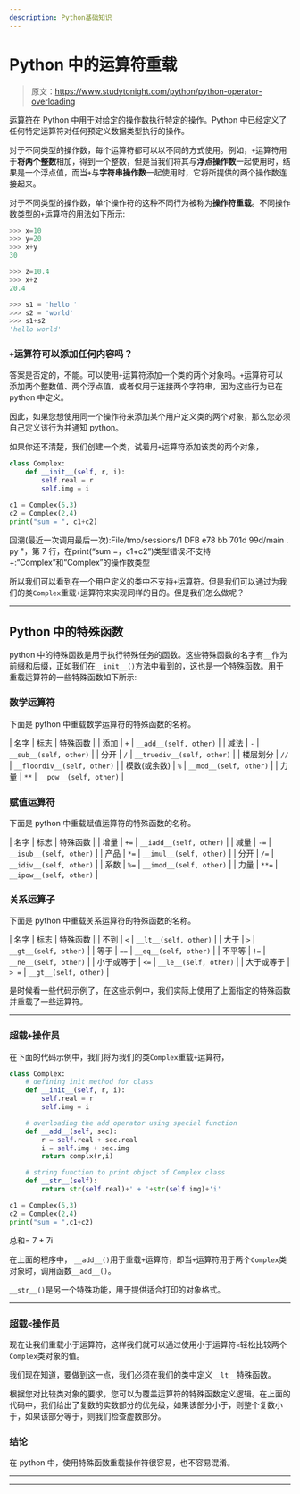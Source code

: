 ```yaml
---
description: Python基础知识
---
```


# Python 中的运算符重载

> 原文：<https://www.studytonight.com/python/python-operator-overloading>

[运算符](operators-in-python)在 Python 中用于对给定的操作数执行特定的操作。Python 中已经定义了任何特定运算符对任何预定义数据类型执行的操作。

对于不同类型的操作数，每个运算符都可以以不同的方式使用。例如，`+`运算符用于**将两个整数**相加，得到一个整数，但是当我们将其与**浮点操作数**一起使用时，结果是一个浮点值，而当`+`与**字符串操作数**一起使用时，它将所提供的两个操作数连接起来。

对于不同类型的操作数，单个操作符的这种不同行为被称为**操作符重载**。不同操作数类型的`+`运算符的用法如下所示:

```py
>>> x=10
>>> y=20
>>> x+y
30

>>> z=10.4
>>> x+z
20.4

>>> s1 = 'hello '
>>> s2 = 'world'
>>> s1+s2
'hello world' 
```

### `+`运算符可以添加任何内容吗？

答案是否定的，不能。可以使用`+`运算符添加一个类的两个对象吗。`+`运算符可以添加两个整数值、两个浮点值，或者仅用于连接两个字符串，因为这些行为已在 python 中定义。

因此，如果您想使用同一个操作符来添加某个用户定义类的两个对象，那么您必须自己定义该行为并通知 python。

如果你还不清楚，我们创建一个类，试着用`+`运算符添加该类的两个对象，

```py
class Complex:
    def __init__(self, r, i):
        self.real = r
        self.img = i

c1 = Complex(5,3)
c2 = Complex(2,4)
print("sum = ", c1+c2) 
```

回溯(最近一次调用最后一次):File/tmp/sessions/1 DFB e78 bb 701d 99d/main . py "，第 7 行，在<module>print(“sum =，c1+c2”)类型错误:不支持+:“Complex”和“Complex”</module>的操作数类型

所以我们可以看到在一个用户定义的类中不支持`+`运算符。但是我们可以通过为我们的类`Complex`重载`+`运算符来实现同样的目的。但是我们怎么做呢？

* * *

## Python 中的特殊函数

python 中的特殊函数是用于执行特殊任务的函数。这些特殊函数的名字有`__`作为前缀和后缀，正如我们在`__init__()`方法中看到的，这也是一个特殊函数。用于重载运算符的一些特殊函数如下所示:

### 数学运算符

下面是 python 中重载数学运算符的特殊函数的名称。

| 名字 | 标志 | 特殊函数 |
| 添加 | `+` | `__add__(self, other)` |
| 减法 | `-` | `__sub__(self, other)` |
| 分开 | `/` | `__truediv__(self, other)` |
| 楼层划分 | `//` | `__floordiv__(self, other)` |
| 模数(或余数) | `%` | `__mod__(self, other)` |
| 力量 | `**` | `__pow__(self, other)` |

### 赋值运算符

下面是 python 中重载赋值运算符的特殊函数的名称。

| 名字 | 标志 | 特殊函数 |
| 增量 | `+=` | `__iadd__(self, other)` |
| 减量 | `-=` | `__isub__(self, other)` |
| 产品 | `*=` | `__imul__(self, other)` |
| 分开 | `/=` | `__idiv__(self, other)` |
| 系数 | `%=` | `__imod__(self, other)` |
| 力量 | `**=` | `__ipow__(self, other)` |

### 关系运算子

下面是 python 中重载关系运算符的特殊函数的名称。

| 名字 | 标志 | 特殊函数 |
| 不到 | `<` | `__lt__(self, other)` |
| 大于 | `>` | `__gt__(self, other)` |
| 等于 | `==` | `__eq__(self, other)` |
| 不平等 | `!=` | `__ne__(self, other)` |
| 小于或等于 | `<=` | `__le__(self, other)` |
| 大于或等于 | `> =` | `__gt__(self, other)` |

是时候看一些代码示例了，在这些示例中，我们实际上使用了上面指定的特殊函数并重载了一些运算符。

* * *

### 超载`+`操作员

在下面的代码示例中，我们将为我们的类`Complex`重载`+`运算符，

```py
class Complex:
    # defining init method for class
    def __init__(self, r, i):
        self.real = r
        self.img = i

    # overloading the add operator using special function
    def __add__(self, sec):
        r = self.real + sec.real
        i = self.img + sec.img
        return complx(r,i)

    # string function to print object of Complex class
    def __str__(self):
        return str(self.real)+' + '+str(self.img)+'i'

c1 = Complex(5,3)
c2 = Complex(2,4)
print("sum = ",c1+c2)
```

总和= 7 + 7i

在上面的程序中， `__add__()`用于重载`+`运算符，即当`+`运算符用于两个`Complex`类对象时，调用函数`__add__()`。

`__str__()`是另一个特殊功能，用于提供适合打印的对象格式。

* * *

### 超载`<`操作员

现在让我们重载小于运算符，这样我们就可以通过使用小于运算符`<`轻松比较两个`Complex`类对象的值。

我们现在知道，要做到这一点，我们必须在我们的类中定义`__lt__`特殊函数。

根据您对比较类对象的要求，您可以为覆盖运算符的特殊函数定义逻辑。在上面的代码中，我们给出了复数的实数部分的优先级，如果该部分小于，则整个复数小于，如果该部分等于，则我们检查虚数部分。

### 结论

在 python 中，使用特殊函数重载操作符很容易，也不容易混淆。

* * *

* * *
